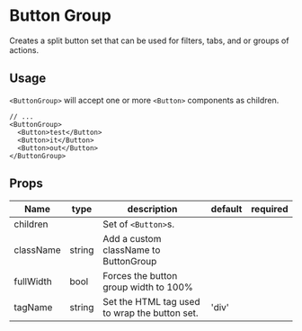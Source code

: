 # Button Group
Creates a split button set that can be used for filters, tabs, and or groups of actions.

## Usage
`<ButtonGroup>` will accept one or more `<Button>` components as children.
```
// ...
<ButtonGroup>
  <Button>test</Button>
  <Button>it</Button>
  <Button>out</Button>
</ButtonGroup>
```

## Props
Name | type | description | default | required
--- | --- | --- | --- | ---
children | | Set of `<Button>`s. |  |
className | string | Add a custom className to ButtonGroup | |
fullWidth | bool | Forces the button group width to 100% |
tagName | string | Set the HTML tag used to wrap the button set. | 'div' |
